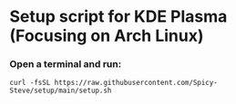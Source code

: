 # Setup script for KDE Plasma (Focusing on Arch Linux)

### Open a terminal and run:
`curl -fsSL https://raw.githubusercontent.com/Spicy-Steve/setup/main/setup.sh`
